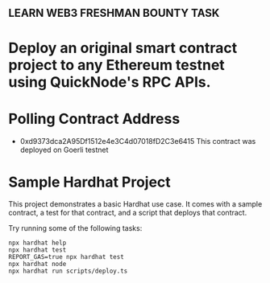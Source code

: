 ## LEARN WEB3 FRESHMAN BOUNTY TASK
# Deploy an original smart contract project to any Ethereum testnet using QuickNode's RPC APIs.

# Polling Contract Address 
* 0xd9373dca2A95Df1512e4e3C4d07018fD2C3e6415
This contract was deployed on Goerli testnet


# Sample Hardhat Project

This project demonstrates a basic Hardhat use case. It comes with a sample contract, a test for that contract, and a script that deploys that contract.

Try running some of the following tasks:

```shell
npx hardhat help
npx hardhat test
REPORT_GAS=true npx hardhat test
npx hardhat node
npx hardhat run scripts/deploy.ts
```